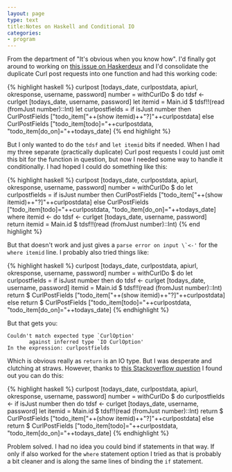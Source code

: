 ```yaml
---
layout: page
type: text
title:Notes on Haskell and Conditional IO
categories: 
- program
---
```

From the department of "It's obvious when you know how". I'd finally got around to working on [this issue on Haskerdeux](https://github.com/atomicules/HaskerDeux/issues/1) and I'd consolidate the duplicate Curl post requests into one function and had this working code:

{% highlight haskell %}
curlpost [todays_date, curlpostdata, apiurl, okresponse, username, password] number = withCurlDo $ do
	tdsf <- curlget [todays_date, username, password]
	let itemid = Main.id $ tdsf!!(read (fromJust number)::Int)
	let curlpostfields = if isJust number
		then CurlPostFields ["todo_item["++(show itemid)++"?]"++curlpostdata]
		else CurlPostFields ["todo_item[todo]="++curlpostdata, "todo_item[do_on]="++todays_date]
{% end highlight %} 

But I only wanted to do the `tdsf` and `let itemid` bits if needed. When I had my three separate (practically duplicate) Curl post requests I could just omit this bit for the function in question, but now I needed some way to handle it conditionally. I had hoped I could do something like this:

{% highlight haskell %}
curlpost [todays_date, curlpostdata, apiurl, okresponse, username, password] number = withCurlDo $ do
	let curlpostfields = if isJust number
		then CurlPostFields ["todo_item["++(show itemid)++"?]"++curlpostdata]
		else CurlPostFields ["todo_item[todo]="++curlpostdata, "todo_item[do_on]="++todays_date]
		where itemid <- do
			tdsf <- curlget [todays_date, username, password]
			return itemid = Main.id $ tdsf!!(read (fromJust number)::Int)
{% end highlight %}

But that doesn't work and just gives a ``parse error on input \`<-'`` for the `where itemid` line. I probably also tried things like:
		
{% highlight haskell %}
curlpost [todays_date, curlpostdata, apiurl, okresponse, username, password] number = withCurlDo $ do
	let curlpostfields = if isJust number
		then do 
			tdsf <- curlget [todays_date, username, password]
			itemid = Main.id $ tdsf!!(read (fromJust number)::Int)
			return $ CurlPostFields ["todo_item["++(show itemid)++"?]"++curlpostdata]
		else return $ CurlPostFields ["todo_item[todo]="++curlpostdata, "todo_item[do_on]="++todays_date]
{% endhighlight %}

But that gets you:

	Couldn't match expected type `CurlOption'
		   against inferred type `IO CurlOption'
	In the expression: curlpostfields

Which is obvious really as `return` is an IO type. But I was desperate and clutching at straws. However, thanks to [this Stackoverflow question](http://stackoverflow.com/questions/9216940/get-input-and-pass-variable-from-an-if-statement-with-haskell) I found out you can do this:

{% highlight haskell %}
curlpost [todays_date, curlpostdata, apiurl, okresponse, username, password] number = withCurlDo $ do
	curlpostfields <- if isJust number
		then do
			tdsf <- curlget [todays_date, username, password]
			let itemid = Main.id $ tdsf!!(read (fromJust number)::Int)
			return $ CurlPostFields ["todo_item["++(show itemid)++"?]"++curlpostdata]
		else return $ CurlPostFields ["todo_item[todo]="++curlpostdata, "todo_item[do_on]="++todays_date]
{% endhighlight %}

Problem solved. I had no idea you could bind if statements in that way. If only if also worked for the `where` statement option I tried as that is probably a bit cleaner and is along the same lines of binding the `if` statement.
